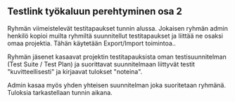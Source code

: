 ## Testlink työkaluun perehtyminen osa 2 

Ryhmän viimeistelevät testitapaukset tunnin alussa. Jokaisen ryhmän admin henkilö kopioi muilta ryhmiltä suunnitellut testitapaukset ja liittää ne osaksi omaa projektia.
Tähän käytetään Export/Import toimintoa..

Ryhmän jäsenet kasaavat projektin testitapauksista oman testisuunnitelman (Test Suite / Test Plan) ja suorittavat suunnitelmaan liittyvät testit "kuvitteellisesti" ja kirjaavat tulokset "noteina".

Admin kasaa myös yhden yhteisen suunnitelman joka suoritetaan ryhmänä. Tuloksia tarkastellaan tunnin aikana.
